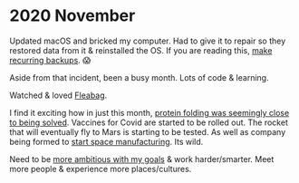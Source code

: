# 2020 November

Updated macOS and bricked my computer. Had to give it to repair so they restored data from it & reinstalled the OS. If you are reading this, [make recurring backups](../../backups/backups.md). 😱

Aside from that incident, been a busy month. Lots of code & learning.

Watched & loved [Fleabag](https://trakt.tv/shows/fleabag).

I find it exciting how in just this month, [protein folding was seemingly close to being solved](https://moalquraishi.wordpress.com/2020/12/08/alphafold2-casp14-it-feels-like-ones-child-has-left-home/). Vaccines for Covid are started to be rolled out. The rocket that will eventually fly to Mars is starting to be tested. As well as company being formed to [start space manufacturing](https://twitter.com/zebulgar/status/1336372528420278274). Its wild.

Need to be [more ambitious with my goals](https://twitter.com/Suhail/status/1336537384041660417) & work harder/smarter. Meet more people & experience more places/cultures.
